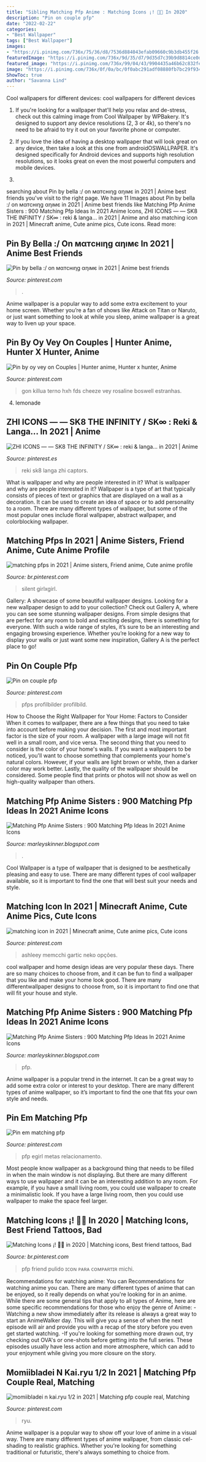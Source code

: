 ```yaml
---
title: "Sibling Matching Pfp Anime : Matching Icons ¡! 🌱🌿 In 2020"
description: "Pin on couple pfp"
date: "2022-02-22"
categories:
- "Best Wallpaper"
tags: ["Best Wallpaper"]
images:
- "https://i.pinimg.com/736x/75/36/d8/7536d884043efab09660c9b3db455f26.jpg"
featuredImage: "https://i.pinimg.com/736x/9d/35/d7/9d35d7c39b9d8814ce0d7f43f7cb8bef.jpg"
featured_image: "https://i.pinimg.com/736x/99/04/43/9904435a46b62c832fe4cfa650d00b5a.jpg"
image: "https://i.pinimg.com/736x/0f/0a/bc/0f0abc291adf08880fb7bc29f9344973.jpg"
ShowToc: true
author: "Savanna Lind"
---
```



Cool wallpapers for different devices:
cool wallpapers for different devices 

1. If you're looking for a wallpaper that'll help you relax and de-stress, check out this calming image from Cool Wallpaper by WPBakery. It's designed to support any device resolutions (2, 3 or 4k), so there's no need to be afraid to try it out on your favorite phone or computer.

2. If you love the idea of having a desktop wallpaper that will look great on any device, then take a look at this one from androidOSWALLPAPER. It's designed specifically for Android devices and supports high resolution resolutions, so it looks great on even the most powerful computers and mobile devices.

3.

	

		
searching about Pin by bella :/ on мαтcнıηg αηıмє in 2021 | Anime best friends you've visit to the right page. We have 11 Images about Pin by bella :/ on мαтcнıηg αηıмє in 2021 | Anime best friends like Matching Pfp Anime Sisters : 900 Matching Pfp Ideas In 2021 Anime Icons, ZHI ICONS — — SK8 THE INFINITY / SK∞ : reki &amp; langa... in 2021 | Anime and also matching icon in 2021 | Minecraft anime, Cute anime pics, Cute icons. Read more:
		
    
## Pin By Bella :/ On мαтcнıηg αηıмє In 2021 | Anime Best Friends

<img loading=lazy src="https://i.pinimg.com/736x/b9/fa/0d/b9fa0dd09c03021fa0a611398479504d.jpg" onerror="this.onerror=null;this.src='https://tse1.mm.bing.net/th?id=OIP.UoATcSNz2MWskp1XjtVXegHaHa&amp;pid=15.1';" alt="Pin by bella :/ on мαтcнıηg αηıмє in 2021 | Anime best friends">

_Source: pinterest.com_

>. 

	

Anime wallpaper is a popular way to add some extra excitement to your home screen. Whether you’re a fan of shows like Attack on Titan or Naruto, or just want something to look at while you sleep, anime wallpaper is a great way to liven up your space.

    
## Pin By Oy Vey On Couples | Hunter Anime, Hunter X Hunter, Anime

<img loading=lazy src="https://i.pinimg.com/736x/9a/0f/55/9a0f550468634ca91bbc275b605cf322.jpg" onerror="this.onerror=null;this.src='https://tse3.mm.bing.net/th?id=OIP.0CXCg62p5cFxDruBuGRP2AHaHa&amp;pid=15.1';" alt="Pin by oy vey on Couples | Hunter anime, Hunter x hunter, Anime">

_Source: pinterest.com_

>gon killua terno hxh fds cheeze vey rosaline boswell estranhas. 

	

4. lemonade 

    
## ZHI ICONS — — SK8 THE INFINITY / SK∞ : Reki &amp; Langa... In 2021 | Anime

<img loading=lazy src="https://i.pinimg.com/736x/54/32/62/543262dfe7315e47b58dac04c24ce6a4.jpg" onerror="this.onerror=null;this.src='https://tse3.mm.bing.net/th?id=OIP.NnZ53wp1BPmVHWmpVpBZZwHaHa&amp;pid=15.1';" alt="ZHI ICONS — — SK8 THE INFINITY / SK∞ : reki &amp; langa... in 2021 | Anime">

_Source: pinterest.es_

>reki sk8 langa zhi captors. 

	

What is wallpaper and why are people interested in it?
What is wallpaper and why are people interested in it?
Wallpaper is a type of art that typically consists of pieces of text or graphics that are displayed on a wall as a decoration. It can be used to create an idea of space or to add personality to a room. There are many different types of wallpaper, but some of the most popular ones include floral wallpaper, abstract wallpaper, and colorblocking wallpaper.

    
## Matching Pfps In 2021 | Anime Sisters, Friend Anime, Cute Anime Profile

<img loading=lazy src="https://i.pinimg.com/736x/e6/4b/5e/e64b5e421017d065c298a8d140120c45.jpg" onerror="this.onerror=null;this.src='https://tse1.mm.bing.net/th?id=OIP.87ozpkDhhmzFKFclN88VAAAAAA&amp;pid=15.1';" alt="matching pfps in 2021 | Anime sisters, Friend anime, Cute anime profile">

_Source: br.pinterest.com_

>silent girlxgirl. 

	

Gallery: A showcase of some beautiful wallpaper designs.
Looking for a new wallpaper design to add to your collection? Check out Gallery A, where you can see some stunning wallpaper designs. From simple designs that are perfect for any room to bold and exciting designs, there is something for everyone. With such a wide range of styles, it’s sure to be an interesting and engaging browsing experience. Whether you’re looking for a new way to display your walls or just want some new inspiration, Gallery A is the perfect place to go!





	
	
    
## Pin On Couple Pfp

<img loading=lazy src="https://i.pinimg.com/736x/9d/35/d7/9d35d7c39b9d8814ce0d7f43f7cb8bef.jpg" onerror="this.onerror=null;this.src='https://tse1.mm.bing.net/th?id=OIP.Syr9ljoD8hMBHHRBSIHdnQHaHa&amp;pid=15.1';" alt="Pin on couple pfp">

_Source: pinterest.com_

>pfps profilbilder profilbild. 

	

How to Choose the Right Wallpaper for Your Home: Factors to Consider
When it comes to wallpaper, there are a few things that you need to take into account before making your decision. The first and most important factor is the size of your room. A wallpaper with a large image will not fit well in a small room, and vice versa. 
The second thing that you need to consider is the color of your home's walls. If you want a wallpapers to be noticed, you'll want to choose something that complements your home's natural colors. However, if your walls are light brown or white, then a darker color may work better. 
Lastly, the quality of the wallpaper should be considered. Some people find that prints or photos will not show as well on high-quality wallpaper than others.

    
## Matching Pfp Anime Sisters : 900 Matching Pfp Ideas In 2021 Anime Icons

<img loading=lazy src="https://i.pinimg.com/originals/cd/43/64/cd436482c4d2aea85285304173c42a30.jpg" onerror="this.onerror=null;this.src='https://tse1.mm.bing.net/th?id=OIP.lT_K8Da-RLBEG-_H2M_jBQHaJx&amp;pid=15.1';" alt="Matching Pfp Anime Sisters : 900 Matching Pfp Ideas In 2021 Anime Icons">

_Source: marleyskinner.blogspot.com_

>. 

	

Cool Wallpaper is a type of wallpaper that is designed to be aesthetically pleasing and easy to use. There are many different types of cool wallpaper available, so it is important to find the one that will best suit your needs and style.

    
## Matching Icon In 2021 | Minecraft Anime, Cute Anime Pics, Cute Icons

<img loading=lazy src="https://i.pinimg.com/736x/75/36/d8/7536d884043efab09660c9b3db455f26.jpg" onerror="this.onerror=null;this.src='https://tse2.mm.bing.net/th?id=OIP.lU5O_h3zI_OQ4o-dFT2gUwHaHa&amp;pid=15.1';" alt="matching icon in 2021 | Minecraft anime, Cute anime pics, Cute icons">

_Source: pinterest.com_

>ashleey memcchi gartic neko opções. 

	

cool wallpaper and home design ideas are very popular these days. There are so many choices to choose from, and it can be fun to find a wallpaper that you like and make your home look good. There are many differentwallpaper designs to choose from, so it is important to find one that will fit your house and style.

    
## Matching Pfp Anime Sisters : 900 Matching Pfp Ideas In 2021 Anime Icons

<img loading=lazy src="https://i.pinimg.com/736x/99/04/43/9904435a46b62c832fe4cfa650d00b5a.jpg" onerror="this.onerror=null;this.src='https://tse4.mm.bing.net/th?id=OIP.ikyYhYBtQFI7M1c0a1lYCAHaHa&amp;pid=15.1';" alt="Matching Pfp Anime Sisters : 900 Matching Pfp Ideas In 2021 Anime Icons">

_Source: marleyskinner.blogspot.com_

>pfp. 

	

Anime wallpaper is a popular trend in the internet. It can be a great way to add some extra color or interest to your desktop. There are many different types of anime wallpaper, so it’s important to find the one that fits your own style and needs.

    
## Pin Em Matching Pfp

<img loading=lazy src="https://i.pinimg.com/736x/0f/0a/bc/0f0abc291adf08880fb7bc29f9344973.jpg" onerror="this.onerror=null;this.src='https://tse4.mm.bing.net/th?id=OIP.zQE9GOfDloc49pip4wu-IgAAAA&amp;pid=15.1';" alt="Pin em matching pfp">

_Source: pinterest.com_

>pfp egirl metas relacionamento. 

	

Most people know wallpaper as a background thing that needs to be filled in when the main window is not displaying. But there are many different ways to use wallpaper and it can be an interesting addition to any room. For example, if you have a small living room, you could use wallpaper to create a minimalistic look. If you have a large living room, then you could use wallpaper to make the space feel larger.

    
## Matching Icons ¡! 🌱🌿 In 2020 | Matching Icons, Best Friend Tattoos, Bad

<img loading=lazy src="https://i.pinimg.com/736x/14/38/59/1438590c1bef0743ddaaa78f5dabd9a1.jpg" onerror="this.onerror=null;this.src='https://tse4.mm.bing.net/th?id=OIP.uyCsXSMfUnpQQu4HsPa9TAAAAA&amp;pid=15.1';" alt="Matching Icons ¡! 🌱🌿 in 2020 | Matching icons, Best friend tattoos, Bad">

_Source: br.pinterest.com_

>pfp friend pulido ɪᴄᴏɴ ᴘᴀʀᴀ ᴄᴏᴍᴘᴀʀᴛɪʀ michi. 

	

Recommendations for watching anime: You can
Recommendations for watching anime you can. There are many different types of anime that can be enjoyed, so it really depends on what you're looking for in an anime. While there are some general tips that apply to all types of Anime, here are some specific recommendations for those who enjoy the genre of Anime: 
-Watching a new show immediately after its release is always a great way to start an AnimeWalker day. This will give you a sense of when the next episode will air and provide you with a recap of the story before you even get started watching. 
-If you're looking for something more drawn out, try checking out OVA's or one-shots before getting into the full series. These episodes usually have less action and more atmosphere, which can add to your enjoyment while giving you more closure on the story.

    
## Momiibladei N Kai.ryu 1/2 In 2021 | Matching Pfp Couple Real, Matching

<img loading=lazy src="https://i.pinimg.com/736x/e8/77/42/e877424f8f82d4de48c54f428d9bc21d.jpg" onerror="this.onerror=null;this.src='https://tse2.mm.bing.net/th?id=OIP.H0mdRS9buOkVe9RZIoE4NQAAAA&amp;pid=15.1';" alt="momiibladei n kai.ryu 1/2 in 2021 | Matching pfp couple real, Matching">

_Source: pinterest.com_

>ryu. 

	

Anime wallpaper is a popular way to show off your love of anime in a visual way. There are many different types of anime wallpaper, from classic cel-shading to realistic graphics. Whether you're looking for something traditional or futuristic, there's always something to choice from.

